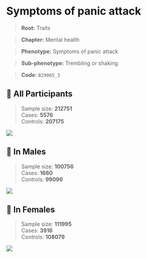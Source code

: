 # Symptoms of panic attack
> **Root:** Traits  

> **Chapter:** Mental health  

> **Phenotype:** Symptoms of panic attack  

> **Sub-phenotype:** Trembling or shaking  

> **Code:** `B29065_3`

## 🧪 All Participants  
> Sample size: **212751**  
> Cases: **5576**  
> Controls: **207175**
<img src="/Traits/Figures/ALL/B29065_3.png"/>
<CsvTable src="/Traits/Data/ALL/LG_B29065_3.csv" label="🔍 View full results" />

## 👨 In Males  
> Sample size: **100756**  
> Cases: **1660**  
> Controls: **99096**
<img src="/Traits/Figures/Male/B29065_3.png"/>
<CsvTable src="/Traits/Data/Male/LG_B29065_3.csv" label="🔍 View full results" />

## 👩 In Females  
> Sample size: **111995**  
> Cases: **3916**  
> Controls: **108079**
<img src="/Traits/Figures/Female/B29065_3.png"/>
<CsvTable src="/Traits/Data/Female/LG_B29065_3.csv" label="🔍 View full results" />
